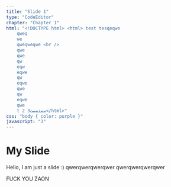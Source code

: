 ```yaml
---
title: "Slide 1"type: "CodeEditor"chapter: "Chapter 1"html: "<!DOCTYPE html> <html> test tesqeqwe    qweq    we    qweqweqwe <br />    qwe    qwe    qw    eqw    eqwe    qw    eqwe    qwe    qw    eqwe    qwe    t 2 صضثضصث3</html>"css: "body { color: purple }"javascript: "3"
---
```

# My Slide
Hello,
I am just a slide :)
qwerqwerqwerqwer
qwerqwerqwerqwer


FUCK YOU ZAON

